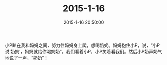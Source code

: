 ﻿---
title: '2015-1-16'
date: 2015-1-16 20:50:00
tags:
categories: 爸爸
---
小P趴在我和妈妈之间，努力往妈妈身上爬，想喝奶奶。妈妈抱住小P，说，“小P说‘奶奶’，妈妈就给你喝奶奶”。我们看着小P，小P笑着看我们。然后小P奶声奶气地说了一声，“奶奶“！ ​​​​ 